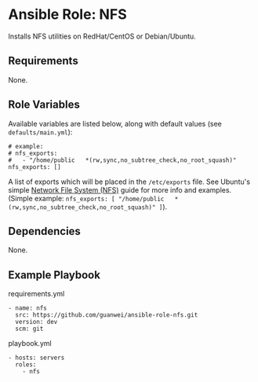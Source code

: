 # Ansible Role: NFS

Installs NFS utilities on RedHat/CentOS or Debian/Ubuntu.

## Requirements

None.

## Role Variables

Available variables are listed below, along with default values (see `defaults/main.yml`):

```
# example:
# nfs_exports:
#   - "/home/public   *(rw,sync,no_subtree_check,no_root_squash)"
nfs_exports: []
```

A list of exports which will be placed in the `/etc/exports` file. See Ubuntu's simple [Network File System (NFS)](https://help.ubuntu.com/lts/serverguide/network-file-system.html.en) guide for more info and examples. (Simple example: `nfs_exports: [ "/home/public   *(rw,sync,no_subtree_check,no_root_squash)" ]`).

## Dependencies

None.

## Example Playbook

requirements.yml
```
- name: nfs
  src: https://github.com/guanwei/ansible-role-nfs.git
  version: dev
  scm: git
```

playbook.yml
```
- hosts: servers
  roles:
    - nfs
```
